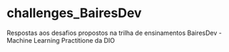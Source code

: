 # challenges_BairesDev
Respostas aos desafios propostos na trilha de ensinamentos BairesDev - Machine Learning Practitione da DIO
